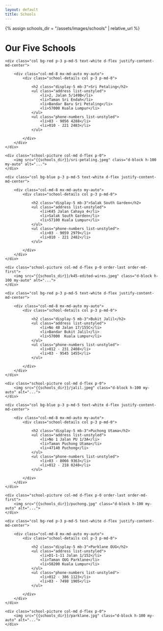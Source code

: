 ```yaml
---
layout: default
title: Schools
---
```

{% assign schools_dir = "/assets/images/schools" | relative_url %}

<h1 class="display-3 text-center p-4 mb-0 text-bg-dark">Our Five Schools</h1>

<div class="section row g-0">

    <div class="col bg-red p-3 p-md-5 text-white d-flex justify-content-md-center">

        <div class="col-md-8 mx-md-auto my-auto">
            <div class="school-details col p-3 p-md-0">

                <h2 class="display-5 mb-3">Sri Petaling</h2>
                <ul class="address list-unstyled">
                    <li>2, Jalan 5/149B</li>
                    <li>Taman Sri Endah</li>
                    <li>​Bandar Baru Sri Petaling</li>
                    <li>57000 Kuala Lumpur</li>
                </ul>
                <ul class="phone-numbers list-unstyled">
                    <li>03 - 9056 4288</li>
                    <li>​010 - 221 2483</li>
                </ul>

            </div>
        </div>
    </div>

    <div class="school-picture col-md d-flex p-0">
        <img src="{{schools_dir}}/sri-petaling.jpeg" class="d-block h-100 my-auto" alt="...">
    </div>

</div>

<div class="section row g-0">

    <div class="col bg-blue p-3 p-md-5 text-white d-flex justify-content-md-center">

        <div class="col-md-8 mx-md-auto my-auto">
            <div class="school-details col p-3 p-md-0">

                <h2 class="display-5 mb-3">Salak South Garden</h2>
                <ul class="address list-unstyled">
                    <li>K45 Jalan Cahaya 4</li>
                    <li>Salak South Garden</li>
                    <li>​57100 Kuala Lumpur</li>
                </ul>
                <ul class="phone-numbers list-unstyled">
                    <li>03 - 9059 2979</li>
                    <li>010 - 221 2482</li>
                </ul>

            </div>
        </div>
    </div>

    <div class="school-picture col-md d-flex p-0 order-last order-md-first">
        <img src="{{schools_dir}}/k45-edited-wires.jpeg" class="d-block h-100 my-auto" alt="...">
    </div>


</div>

<div class="section row g-0">

    <div class="col bg-red p-3 p-md-5 text-white d-flex justify-content-md-center">

        <div class="col-md-8 mx-md-auto my-auto">
            <div class="school-details col p-3 p-md-0">

                <h2 class="display-5 mb-3">Bukit Jalil</h2>
                <ul class="address list-unstyled">
                    <li>No 48 Jalan 17/155C</li>
                    <li>Bandar Bukit Jalil</li>
                    <li>57000  Kuala Lumpur</li>
                </ul>
                <ul class="phone-numbers list-unstyled">
                    <li>012 - 231 2408</li>
                    <li>03 - 9545 1455</li>
                </ul>

            </div>
        </div>
    </div>

    <div class="school-picture col-md d-flex p-0">
        <img src="{{schools_dir}}/jalil.jpeg" class="d-block h-100 my-auto" alt="...">
    </div>

</div>

<div class="section row g-0">

    <div class="col bg-blue p-3 p-md-5 text-white d-flex justify-content-md-center">

        <div class="col-md-8 mx-md-auto my-auto">
            <div class="school-details col p-3 p-md-0">

                <h2 class="display-5 mb-3">Puchong Utama</h2>
                <ul class="address list-unstyled">
                    <li>No 1 Jalan PU 1/3A</li>
                    <li>Taman Puchong Utama</li>
                    <li>47140 Puchong</li>
                </ul>
                <ul class="phone-numbers list-unstyled">
                    <li>03 - 8066 9363</li>
                    <li>012 - 218 0240</li>
                </ul>

            </div>
        </div>
    </div>

    <div class="school-picture col-md d-flex p-0 order-last order-md-first">
        <img src="{{schools_dir}}/puchong.jpg" class="d-block h-100 my-auto" alt="...">
    </div>


</div>


<div class="section row g-0">

    <div class="col bg-red p-3 p-md-5 text-white d-flex justify-content-md-center">

        <div class="col-md-8 mx-md-auto my-auto">
            <div class="school-details col p-3 p-md-0">

                <h2 class="display-5 mb-3">Parklane OUG</h2>
                <ul class="address list-unstyled">
                    <li>D1-1-11 Jalan 1/152</li>
                    <li>Taman OUG Parklane</li>
                    <li>​58200 Kuala Lumpur</li>
                </ul>
                <ul class="phone-numbers list-unstyled">
                    <li>012 - 386 1123</li>
                    <li>03 - 7498 1905</li>
                </ul>

            </div>
        </div>
    </div>

    <div class="school-picture col-md d-flex p-0">
        <img src="{{schools_dir}}/parklane.jpg" class="d-block h-100 my-auto" alt="...">
    </div>

</div>
